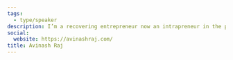 ```yaml
---
tags:
  - type/speaker
description: I’m a recovering entrepreneur now an intrapreneur in the public sector. My life is committed to helping individuals, organizations and communities discover and implement change for good. A cross-disciplinary background in business, user experience design, and technology provides me a holistic approach to strategic innovation through design thinking.
social:
  website: https://avinashraj.com/
title: Avinash Raj
---
```

